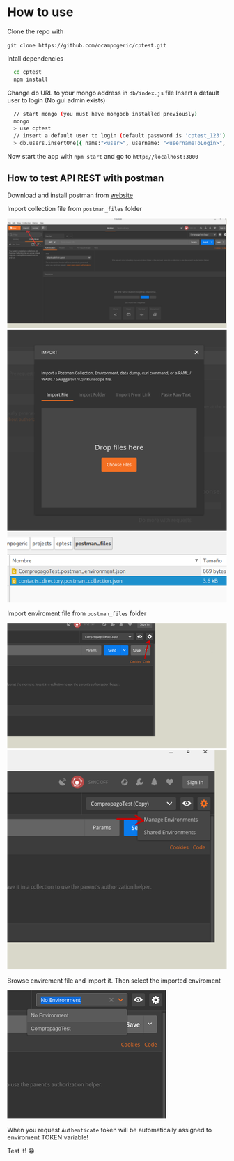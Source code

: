 # How to use

Clone the repo with

`git clone https://github.com/ocampogeric/cptest.git`

Intall dependencies

```bash
  cd cptest
  npm install
```
Change db URL to your mongo address in `db/index.js` file
Insert a default user to login (No gui admin exists) 
```bash
  // start mongo (you must have mongodb installed previously)
  mongo
  > use cptest
  // insert a default user to login (default password is 'cptest_123')
  > db.users.insertOne({ name:"<user>", username: "<usernameToLogin>", password: "$2a$10$7jPpj/w0OvTXR.buk7ObM.iUXj5RUn1i9UpZM8otWP1JOsX1ZSyZe"})
```
Now start the app with `npm start` and go to `http://localhost:3000`

## How to test API REST with postman

Download and install postman from [website](https://www.getpostman.com/)

Import collection file from `postman_files` folder

  ![postman1](https://github.com/ocampogeric/cptest/blob/master/postman_files/postman-1.png)
  ![alt=postman 2](https://github.com/ocampogeric/cptest/blob/master/postman_files/postman-2.png)
  ![alt=postman 3](https://github.com/ocampogeric/cptest/blob/master/postman_files/postman-3.png)

Import enviroment file from  `postman_files` folder

  ![alt=postman 4](https://github.com/ocampogeric/cptest/blob/master/postman_files/postman-4.png)
  ![alt=postman 5](https://github.com/ocampogeric/cptest/blob/master/postman_files/postman-5.png)

Browse envirement file and import it. Then select the imported enviroment

  ![alt=postman 6](https://github.com/ocampogeric/cptest/blob/master/postman_files/postman-6.png)

When you request `Authenticate` token will be automatically assigned to enviroment TOKEN variable!

Test it! :grin:
 
